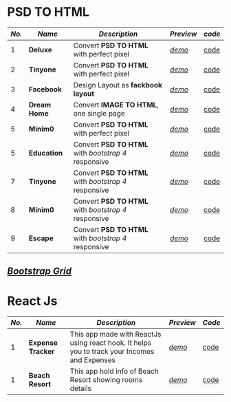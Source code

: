 # PSD TO HTML

|*No.*|*Name*|*Description*|*Preview*|*code*|
|---|---|---|---|---|
|1|**Deluxe**|Convert **PSD TO HTML** with perfect pixel|[*demo*](https://mdmostafa15.github.io/deluxe/)|[code](https://github.com/mdmostafa15/deluxe)|
|2|**Tinyone**|Convert **PSD TO HTML** with perfect pixel|[*demo*](https://mdmostafa15.github.io/tinyone/)|[code](https://github.com/mdmostafa15/tinyone)|
|3|**Facebook**|Design Layout as **fackbook layout**|[*demo*](https://mdmostafa15.github.io/facebook/)|[code](https://github.com/mdmostafa15/facebook)|
|4|**Dream Home**|Convert **IMAGE TO HTML**, one single page|[*demo*](https://mdmostafa15.github.io/image_to_template/)|[code](https://github.com/mdmostafa15/image_to_template)|
|5|**Minim0**|Convert **PSD TO HTML** with perfect pixel|[*demo*](https://mdmostafa15.github.io/minim0/)|[code](https://github.com/mdmostafa15/minim0)|
|5|**Education**|Convert **PSD TO HTML** with *bootstrap 4* responsive|[*demo*](https://mdmostafa15.github.io/edu-psd-to-bootstrap/)|[code](https://github.com/mdmostafa15/edu-psd-to-bootstrap)|
|7|**Tinyone**|Convert **PSD TO HTML** with *bootstrap 4* responsive|[*demo*](https://mdmostafa15.github.io/tinyone-psd-to-bootstrap/)|[code](https://github.com/mdmostafa15/tinyone-psd-to-bootstrap)|
|8|**Minim0**|Convert **PSD TO HTML** with *bootstrap 4* responsive|[*demo*](https://mdmostafa15.github.io/minim0-psd-to-bootstrap/)|[code](https://github.com/mdmostafa15/minim0-psd-to-bootstrap)|
|9|**Escape**|Convert **PSD TO HTML** with *bootstrap 4* responsive|[*demo*](https://mdmostafa15.github.io/escape-psd-to-bootstrap/)|[code](https://github.com/mdmostafa15/escape-psd-to-bootstrap)|

## [***Bootstrap Grid***](https://mdmostafa15.github.io/bootstrap-grid/)

# React Js

|*No.*|*Name*|*Description*|*Preview*|*Code*|
|---|---|---|---|---|
|1|**Expense Tracker**|This app made with ReactJs using react hook. It helps you to track your Incomes and Expenses|[*demo*](https://mdmostafa15.github.io/expense-track/)|[code](https://github.com/mdmostafa15/expense-track)|
|1|**Beach Resort**|This app hold info of Beach Resort showing rooms details|[*demo*](https://mdmostafa15.github.io/resort/)|[code](https://github.com/mdmostafa15/resort)|
